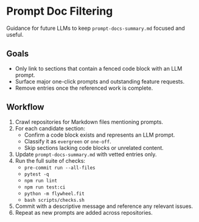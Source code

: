 # Prompt Doc Filtering

Guidance for future LLMs to keep `prompt-docs-summary.md` focused and useful.

## Goals

- Only link to sections that contain a fenced code block with an LLM prompt.
- Surface major one-click prompts and outstanding feature requests.
- Remove entries once the referenced work is complete.

## Workflow

1. Crawl repositories for Markdown files mentioning prompts.
2. For each candidate section:
   - Confirm a code block exists and represents an LLM prompt.
   - Classify it as `evergreen` or `one-off`.
   - Skip sections lacking code blocks or unrelated content.
3. Update `prompt-docs-summary.md` with vetted entries only.
4. Run the full suite of checks:
   - `pre-commit run --all-files`
   - `pytest -q`
   - `npm run lint`
   - `npm run test:ci`
   - `python -m flywheel.fit`
   - `bash scripts/checks.sh`
5. Commit with a descriptive message and reference any relevant issues.
6. Repeat as new prompts are added across repositories.

